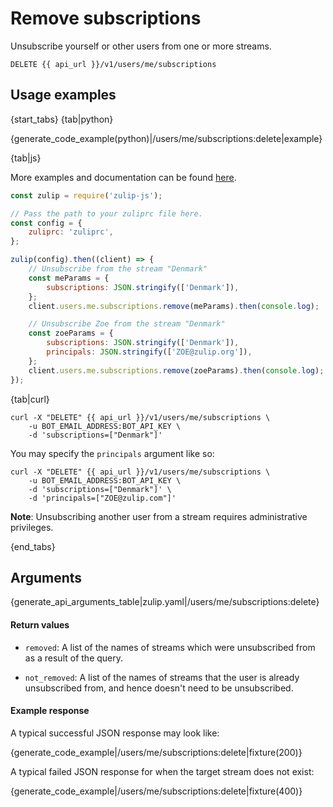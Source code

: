 # Remove subscriptions

Unsubscribe yourself or other users from one or more streams.

`DELETE {{ api_url }}/v1/users/me/subscriptions`

## Usage examples

{start_tabs}
{tab|python}

{generate_code_example(python)|/users/me/subscriptions:delete|example}

{tab|js}

More examples and documentation can be found [here](https://github.com/zulip/zulip-js).
```js
const zulip = require('zulip-js');

// Pass the path to your zuliprc file here.
const config = {
    zuliprc: 'zuliprc',
};

zulip(config).then((client) => {
    // Unsubscribe from the stream "Denmark"
    const meParams = {
        subscriptions: JSON.stringify(['Denmark']),
    };
    client.users.me.subscriptions.remove(meParams).then(console.log);

    // Unsubscribe Zoe from the stream "Denmark"
    const zoeParams = {
        subscriptions: JSON.stringify(['Denmark']),
        principals: JSON.stringify(['ZOE@zulip.org']),
    };
    client.users.me.subscriptions.remove(zoeParams).then(console.log);
});
```

{tab|curl}

``` curl
curl -X "DELETE" {{ api_url }}/v1/users/me/subscriptions \
    -u BOT_EMAIL_ADDRESS:BOT_API_KEY \
    -d 'subscriptions=["Denmark"]'
```

You may specify the `principals` argument like so:

``` curl
curl -X "DELETE" {{ api_url }}/v1/users/me/subscriptions \
    -u BOT_EMAIL_ADDRESS:BOT_API_KEY \
    -d 'subscriptions=["Denmark"]' \
    -d 'principals=["ZOE@zulip.com"]'
```

**Note**: Unsubscribing another user from a stream requires
administrative privileges.

{end_tabs}

## Arguments

{generate_api_arguments_table|zulip.yaml|/users/me/subscriptions:delete}

#### Return values

* `removed`: A list of the names of streams which were unsubscribed from as
  a result of the query.

* `not_removed`: A list of the names of streams that the user is already
  unsubscribed from, and hence doesn't need to be unsubscribed.

#### Example response

A typical successful JSON response may look like:

{generate_code_example|/users/me/subscriptions:delete|fixture(200)}

A typical failed JSON response for when the target stream does not exist:

{generate_code_example|/users/me/subscriptions:delete|fixture(400)}
